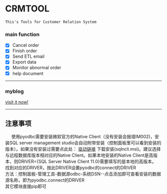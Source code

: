 # CRMTOOL

```
This's Tools for Customer Relation System
```
### main function
- [x] Cancel order
- [x] Finish order
- [x] Send ETL email
- [X] Export data
- [x] Monitor abnormal order
- [X] help document
***
### myblog
[visit it now!](http://www.cnblogs.com/chilo/)
***
## 注意事项

&nbsp;&nbsp;&nbsp;&nbsp;&nbsp;使用pyodbc需要安装微软官方的Native Client（没有安装会报错IM002)，安装SQL server management studio会自动附带安装（控制面板里可以看到安装的版本）。如果没有安装过需要点此处：
[驱动链接](https://msdn.microsoft.com/en-us/data/ff658533.aspx)
下载安装(sqlncli.msi)。建议选择与远程数据库版本相对应的Native Client。如果本地安装的Native Client是高版本，则DRIVER={SQL Server Native Client 11.0}需要填写的是本地的高版本。  
找到对应的DRIVER，按此DRIVER设置pyodbc的connect的DRIVER  
方法：控制面板-管理工具-数据源odbc-系统DSN--点击添加即可查看安装的数据源名称，即为pyodbc.connect的DRIVER
<br/>其它模块直接pip即可</br>
